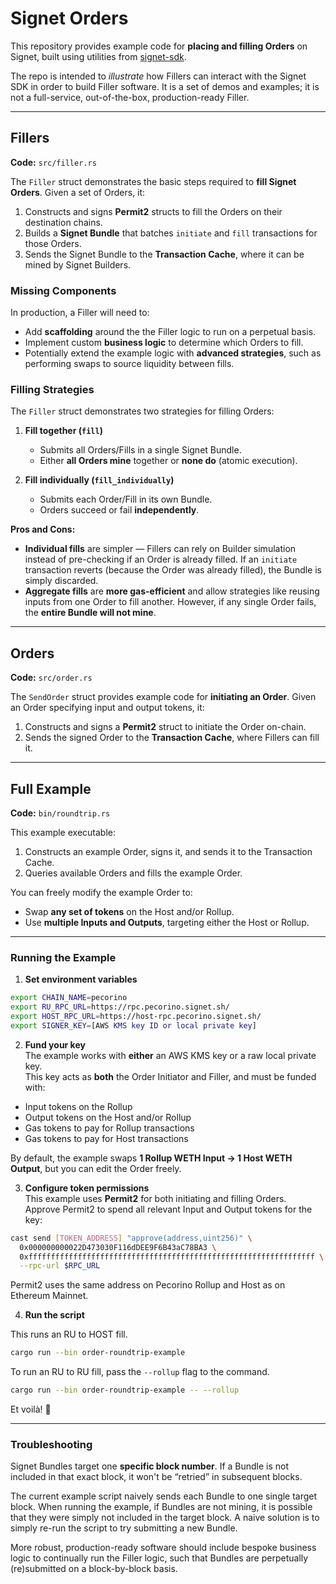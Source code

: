 # Signet Orders

This repository provides example code for **placing and filling Orders** on Signet, built using utilities from [signet-sdk](https://github.com/init4tech/signet-sdk).

The repo is intended to _illustrate_ how Fillers can interact with the Signet SDK in order to build Filler software. It is a set of demos and examples; it is not a full-service, out-of-the-box, production-ready Filler. 

---

## Fillers
**Code:** `src/filler.rs`

The `Filler` struct demonstrates the basic steps required to **fill Signet Orders**. Given a set of Orders, it:

1. Constructs and signs **Permit2** structs to fill the Orders on their destination chains.
2. Builds a **Signet Bundle** that batches `initiate` and `fill` transactions for those Orders.
3. Sends the Signet Bundle to the **Transaction Cache**, where it can be mined by Signet Builders.

### Missing Components
In production, a Filler will need to:

- Add **scaffolding** around the the Filler logic to run on a perpetual basis. 
- Implement custom **business logic** to determine which Orders to fill.  
- Potentially extend the example logic with **advanced strategies**, such as performing swaps to source liquidity between fills.

### Filling Strategies
The `Filler` struct demonstrates two strategies for filling Orders:

1. **Fill together (`fill`)**  
   - Submits all Orders/Fills in a single Signet Bundle.  
   - Either **all Orders mine** together or **none do** (atomic execution).

2. **Fill individually (`fill_individually`)**  
   - Submits each Order/Fill in its own Bundle.  
   - Orders succeed or fail **independently**.

**Pros and Cons:**

- **Individual fills** are simpler — Fillers can rely on Builder simulation instead of pre-checking if an Order is already filled. If an `initiate` transaction reverts (because the Order was already filled), the Bundle is simply discarded.
- **Aggregate fills** are **more gas-efficient** and allow strategies like reusing inputs from one Order to fill another. However, if any single Order fails, the **entire Bundle will not mine**.

---

## Orders
**Code:** `src/order.rs`

The `SendOrder` struct provides example code for **initiating an Order**. Given an Order specifying input and output tokens, it:

1. Constructs and signs a **Permit2** struct to initiate the Order on-chain.  
2. Sends the signed Order to the **Transaction Cache**, where Fillers can fill it.

---

## Full Example
**Code:** `bin/roundtrip.rs`

This example executable:

1. Constructs an example Order, signs it, and sends it to the Transaction Cache.  
2. Queries available Orders and fills the example Order.

You can freely modify the example Order to:

- Swap **any set of tokens** on the Host and/or Rollup.  
- Use **multiple Inputs and Outputs**, targeting either the Host or Rollup.

---

### Running the Example

1. **Set environment variables**  
```bash
export CHAIN_NAME=pecorino
export RU_RPC_URL=https://rpc.pecorino.signet.sh/
export HOST_RPC_URL=https://host-rpc.pecorino.signet.sh/
export SIGNER_KEY=[AWS KMS key ID or local private key]
```

2. **Fund your key**  
The example works with **either** an AWS KMS key or a raw local private key.  
This key acts as **both** the Order Initiator and Filler, and must be funded with:

- Input tokens on the Rollup  
- Output tokens on the Host and/or Rollup  
- Gas tokens to pay for Rollup transactions
- Gas tokens to pay for Host transactions

By default, the example swaps **1 Rollup WETH Input → 1 Host WETH Output**, but you can edit the Order freely.

3. **Configure token permissions**  
This example uses **Permit2** for both initiating and filling Orders.  
Approve Permit2 to spend all relevant Input and Output tokens for the key:

```bash
cast send [TOKEN_ADDRESS] "approve(address,uint256)" \
  0x000000000022D473030F116dDEE9F6B43aC78BA3 \
  0xffffffffffffffffffffffffffffffffffffffffffffffffffffffffffffffff \
  --rpc-url $RPC_URL
```

Permit2 uses the same address on Pecorino Rollup and Host as on Ethereum Mainnet.

4. **Run the script**  

This runs an RU to HOST fill.

```bash
cargo run --bin order-roundtrip-example
```

To run an RU to RU fill, pass the `--rollup` flag to the command.

```bash
cargo run --bin order-roundtrip-example -- --rollup    
```

Et voilà! 🎉

---

### Troubleshooting
Signet Bundles target one **specific block number**.
If a Bundle is not included in that exact block, it won't be “retried” in subsequent blocks.

The current example script naively sends each Bundle to one single target block. When running the example, if Bundles are not mining, it is possible that they were simply not included in the target block. A naive solution is to simply re-run the script to try submitting a new Bundle. 

More robust, production-ready software should include bespoke business logic to continually run the Filler logic, such that Bundles are perpetually (re)submitted on a block-by-block basis. 
